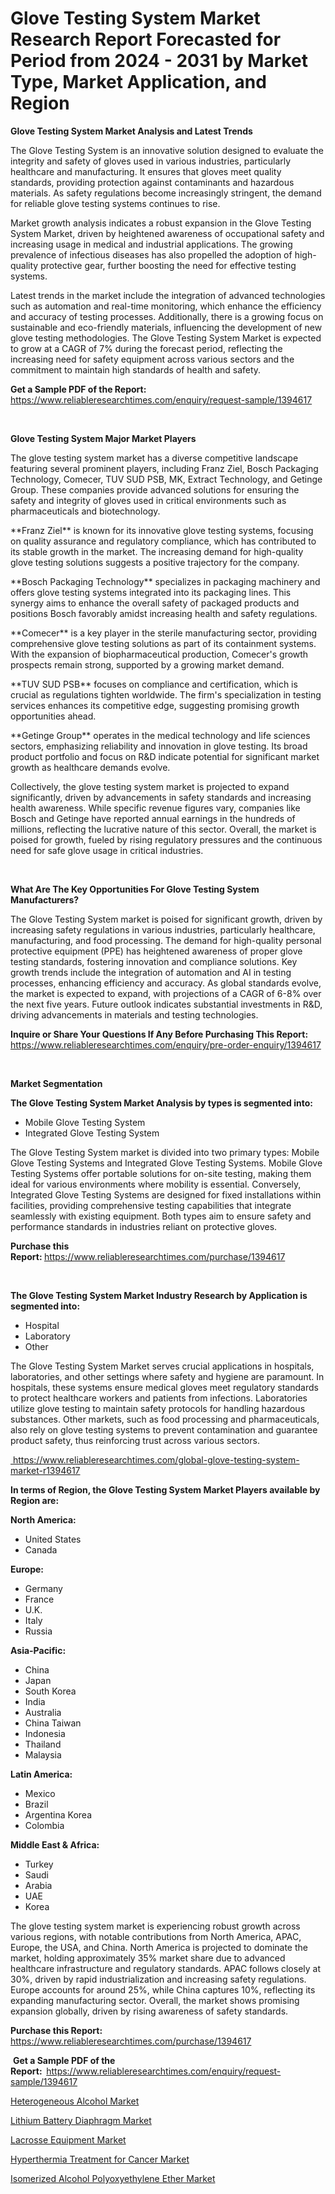 <p><h1>Glove Testing System Market Research Report Forecasted for Period from 2024 -  2031 by Market Type, Market Application, and Region</h1></p><p><strong>Glove Testing System Market Analysis and Latest Trends</strong></p>
<p><p>The Glove Testing System is an innovative solution designed to evaluate the integrity and safety of gloves used in various industries, particularly healthcare and manufacturing. It ensures that gloves meet quality standards, providing protection against contaminants and hazardous materials. As safety regulations become increasingly stringent, the demand for reliable glove testing systems continues to rise.</p><p>Market growth analysis indicates a robust expansion in the Glove Testing System Market, driven by heightened awareness of occupational safety and increasing usage in medical and industrial applications. The growing prevalence of infectious diseases has also propelled the adoption of high-quality protective gear, further boosting the need for effective testing systems.</p><p>Latest trends in the market include the integration of advanced technologies such as automation and real-time monitoring, which enhance the efficiency and accuracy of testing processes. Additionally, there is a growing focus on sustainable and eco-friendly materials, influencing the development of new glove testing methodologies. The Glove Testing System Market is expected to grow at a CAGR of 7% during the forecast period, reflecting the increasing need for safety equipment across various sectors and the commitment to maintain high standards of health and safety.</p></p>
<p><strong>Get a Sample PDF of the Report:&nbsp;</strong> <a href="https://www.reliableresearchtimes.com/enquiry/request-sample/1394617">https://www.reliableresearchtimes.com/enquiry/request-sample/1394617</a></p>
<p>&nbsp;</p>
<p><strong>Glove Testing System Major Market Players</strong></p>
<p><p>The glove testing system market has a diverse competitive landscape featuring several prominent players, including Franz Ziel, Bosch Packaging Technology, Comecer, TUV SUD PSB, MK, Extract Technology, and Getinge Group. These companies provide advanced solutions for ensuring the safety and integrity of gloves used in critical environments such as pharmaceuticals and biotechnology.</p><p>**Franz Ziel** is known for its innovative glove testing systems, focusing on quality assurance and regulatory compliance, which has contributed to its stable growth in the market. The increasing demand for high-quality glove testing solutions suggests a positive trajectory for the company.</p><p>**Bosch Packaging Technology** specializes in packaging machinery and offers glove testing systems integrated into its packaging lines. This synergy aims to enhance the overall safety of packaged products and positions Bosch favorably amidst increasing health and safety regulations.</p><p>**Comecer** is a key player in the sterile manufacturing sector, providing comprehensive glove testing solutions as part of its containment systems. With the expansion of biopharmaceutical production, Comecer's growth prospects remain strong, supported by a growing market demand.</p><p>**TUV SUD PSB** focuses on compliance and certification, which is crucial as regulations tighten worldwide. The firm's specialization in testing services enhances its competitive edge, suggesting promising growth opportunities ahead.</p><p>**Getinge Group** operates in the medical technology and life sciences sectors, emphasizing reliability and innovation in glove testing. Its broad product portfolio and focus on R&D indicate potential for significant market growth as healthcare demands evolve.</p><p>Collectively, the glove testing system market is projected to expand significantly, driven by advancements in safety standards and increasing health awareness. While specific revenue figures vary, companies like Bosch and Getinge have reported annual earnings in the hundreds of millions, reflecting the lucrative nature of this sector. Overall, the market is poised for growth, fueled by rising regulatory pressures and the continuous need for safe glove usage in critical industries.</p></p>
<p>&nbsp;</p>
<p><strong>What Are The Key Opportunities For Glove Testing System Manufacturers?</strong></p>
<p><p>The Glove Testing System market is poised for significant growth, driven by increasing safety regulations in various industries, particularly healthcare, manufacturing, and food processing. The demand for high-quality personal protective equipment (PPE) has heightened awareness of proper glove testing standards, fostering innovation and compliance solutions. Key growth trends include the integration of automation and AI in testing processes, enhancing efficiency and accuracy. As global standards evolve, the market is expected to expand, with projections of a CAGR of 6-8% over the next five years. Future outlook indicates substantial investments in R&D, driving advancements in materials and testing technologies.</p></p>
<p><strong>Inquire or Share Your Questions If Any Before Purchasing This Report:</strong> <a href="https://www.reliableresearchtimes.com/enquiry/pre-order-enquiry/1394617">https://www.reliableresearchtimes.com/enquiry/pre-order-enquiry/1394617</a></p>
<p>&nbsp;</p>
<p><strong>Market Segmentation</strong></p>
<p><strong>The Glove Testing System Market Analysis by types is segmented into:</strong></p>
<p><ul><li>Mobile Glove Testing System</li><li>Integrated Glove Testing System</li></ul></p>
<p><p>The Glove Testing System market is divided into two primary types: Mobile Glove Testing Systems and Integrated Glove Testing Systems. Mobile Glove Testing Systems offer portable solutions for on-site testing, making them ideal for various environments where mobility is essential. Conversely, Integrated Glove Testing Systems are designed for fixed installations within facilities, providing comprehensive testing capabilities that integrate seamlessly with existing equipment. Both types aim to ensure safety and performance standards in industries reliant on protective gloves.</p></p>
<p><strong>Purchase this Report:&nbsp;</strong><a href="https://www.reliableresearchtimes.com/purchase/1394617">https://www.reliableresearchtimes.com/purchase/1394617</a></p>
<p>&nbsp;</p>
<p><strong>The Glove Testing System Market Industry Research by Application is segmented into:</strong></p>
<p><ul><li>Hospital</li><li>Laboratory</li><li>Other</li></ul></p>
<p><p>The Glove Testing System Market serves crucial applications in hospitals, laboratories, and other settings where safety and hygiene are paramount. In hospitals, these systems ensure medical gloves meet regulatory standards to protect healthcare workers and patients from infections. Laboratories utilize glove testing to maintain safety protocols for handling hazardous substances. Other markets, such as food processing and pharmaceuticals, also rely on glove testing systems to prevent contamination and guarantee product safety, thus reinforcing trust across various sectors.</p></p>
<p><a href="https://www.reliableresearchtimes.com/global-glove-testing-system-market-r1394617">&nbsp;https://www.reliableresearchtimes.com/global-glove-testing-system-market-r1394617</a></p>
<p><strong>In terms of Region, the Glove Testing System Market Players available by Region are:</strong></p>
<p>
    <p> <strong> North America: </strong>
        <ul>
            <li>United States</li>
            <li>Canada</li>
        </ul>
        </p> 
    <p> <strong> Europe: </strong>
        <ul>
            <li>Germany</li>
            <li>France</li>
            <li>U.K.</li>
            <li>Italy</li>
            <li>Russia</li>
        </ul>
        </p> 
    <p> <strong> Asia-Pacific: </strong>
        <ul>
            <li>China</li>
            <li>Japan</li>
            <li>South Korea</li>
            <li>India</li>
            <li>Australia</li>
            <li>China Taiwan</li>
            <li>Indonesia</li>
            <li>Thailand</li>
            <li>Malaysia</li>
        </ul>
        </p> 
    <p> <strong> Latin America: </strong>
        <ul>
            <li>Mexico</li>
            <li>Brazil</li>
            <li>Argentina Korea</li>
            <li>Colombia</li>
        </ul>
        </p> 
    <p> <strong> Middle East & Africa: </strong>
        <ul>
            <li>Turkey</li>
            <li>Saudi</li>
            <li>Arabia</li>
            <li>UAE</li>
            <li>Korea</li>
        </ul>
    </p>
    </p>
<p><p>The glove testing system market is experiencing robust growth across various regions, with notable contributions from North America, APAC, Europe, the USA, and China. North America is projected to dominate the market, holding approximately 35% market share due to advanced healthcare infrastructure and regulatory standards. APAC follows closely at 30%, driven by rapid industrialization and increasing safety regulations. Europe accounts for around 25%, while China captures 10%, reflecting its expanding manufacturing sector. Overall, the market shows promising expansion globally, driven by rising awareness of safety standards.</p></p>
<p><strong>Purchase this Report: </strong><a href="https://www.reliableresearchtimes.com/purchase/1394617">https://www.reliableresearchtimes.com/purchase/1394617</a></p>
<p>&nbsp;<strong>Get a Sample PDF of the Report:&nbsp;&nbsp;</strong><a href="https://www.reliableresearchtimes.com/enquiry/request-sample/1394617">https://www.reliableresearchtimes.com/enquiry/request-sample/1394617</a></p>
<p><strong></strong></p>
<p><p><a href="https://issuu.com/reportprime-2/docs/heterogeneous-alcohol-market-size-2_f09ef15878c2cf">Heterogeneous Alcohol Market</a></p><p><a href="https://github.com/globismark/Market-Research-Report-List-5/blob/main/lithium-battery-diaphragm-market.md">Lithium Battery Diaphragm Market</a></p><p><a href="https://www.linkedin.com/pulse/lacrosse-equipment-market-size-growth-trends-statistics-o2tyf?trackingId=NoMiBZTCRL6dBz2z83QYfQ%3D%3D">Lacrosse Equipment Market</a></p><p><a href="https://www.linkedin.com/pulse/hyperthermia-treatment-cancer-market-global-regional-analysis-xackf?trackingId=Vk4QFki2RC6JuA9ij0u7xg%3D%3D">Hyperthermia Treatment for Cancer Market</a></p><p><a href="https://issuu.com/reportprime-2/docs/isomerized-alcohol-polyoxyethylene-_a1dff3f7d48f10">Isomerized Alcohol Polyoxyethylene Ether Market</a></p></p>